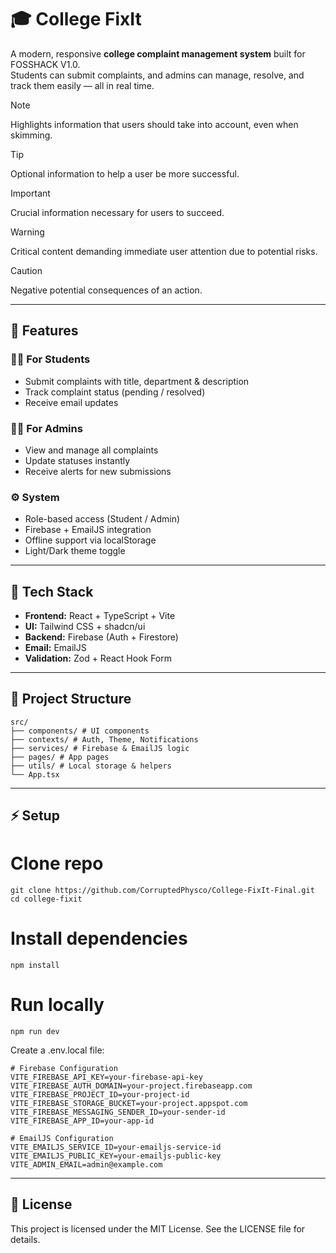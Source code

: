 # 🎓 College FixIt

A modern, responsive **college complaint management system** built for FOSSHACK V1.0.  
Students can submit complaints, and admins can manage, resolve, and track them easily — all in real time.

> [!NOTE]  
> Highlights information that users should take into account, even when skimming.

> [!TIP]
> Optional information to help a user be more successful.

> [!IMPORTANT]  
> Crucial information necessary for users to succeed.

> [!WARNING]  
> Critical content demanding immediate user attention due to potential risks.

> [!CAUTION]
> Negative potential consequences of an action.

---

## 🚀 Features

### 👩‍🎓 For Students
- Submit complaints with title, department & description  
- Track complaint status (pending / resolved)  
- Receive email updates  

### 🧑‍💼 For Admins
- View and manage all complaints  
- Update statuses instantly  
- Receive alerts for new submissions  

### ⚙️ System
- Role-based access (Student / Admin)  
- Firebase + EmailJS integration  
- Offline support via localStorage  
- Light/Dark theme toggle  

---

## 🧩 Tech Stack
- **Frontend:** React + TypeScript + Vite  
- **UI:** Tailwind CSS + shadcn/ui  
- **Backend:** Firebase (Auth + Firestore)  
- **Email:** EmailJS  
- **Validation:** Zod + React Hook Form  

---

## 📁 Project Structure

```
src/
├── components/ # UI components
├── contexts/ # Auth, Theme, Notifications
├── services/ # Firebase & EmailJS logic
├── pages/ # App pages
├── utils/ # Local storage & helpers
└── App.tsx
```

---

## ⚡ Setup


# Clone repo
```
git clone https://github.com/CorruptedPhysco/College-FixIt-Final.git
cd college-fixit
```
# Install dependencies
```
npm install
```
# Run locally
```
npm run dev
```

Create a .env.local file:

```env
# Firebase Configuration
VITE_FIREBASE_API_KEY=your-firebase-api-key
VITE_FIREBASE_AUTH_DOMAIN=your-project.firebaseapp.com
VITE_FIREBASE_PROJECT_ID=your-project-id
VITE_FIREBASE_STORAGE_BUCKET=your-project.appspot.com
VITE_FIREBASE_MESSAGING_SENDER_ID=your-sender-id
VITE_FIREBASE_APP_ID=your-app-id

# EmailJS Configuration
VITE_EMAILJS_SERVICE_ID=your-emailjs-service-id
VITE_EMAILJS_PUBLIC_KEY=your-emailjs-public-key
VITE_ADMIN_EMAIL=admin@example.com
```
---

## 📜 License

This project is licensed under the MIT License.
See the LICENSE
 file for details.





